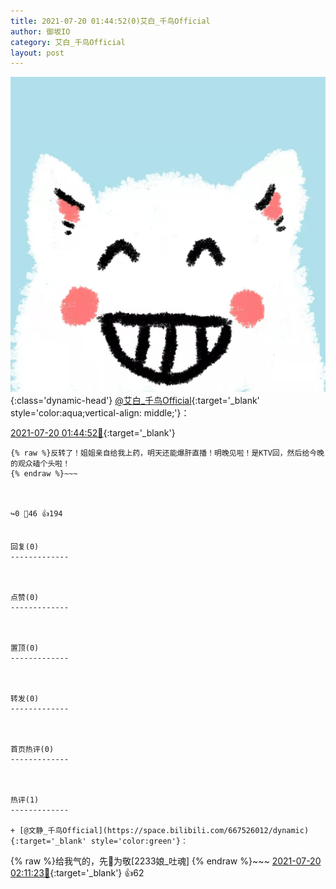 ```yaml
---
title: 2021-07-20 01:44:52(0)艾白_千鸟Official
author: 御坂IO
category: 艾白_千鸟Official
layout: post
---
```


![img](/images/9ae8b9445fd0665cc014d9080156a45271be73c6.jpg){:class='dynamic-head'}
[@艾白_千鸟Official](https://space.bilibili.com/334537711/dynamic){:target='_blank' style='color:aqua;vertical-align: middle;'}：

[2021-07-20 01:44:52🔗](https://t.bilibili.com/549233082015542034){:target='_blank'}

~~~
{% raw %}反转了！姐姐亲自给我上药，明天还能爆肝直播！明晚见啦！是KTV回，然后给今晚的观众磕个头啦！
{% endraw %}~~~



↪️0 💬46 👍194


回复(0)
-------------



点赞(0)
-------------



置顶(0)
-------------



转发(0)
-------------



首页热评(0)
-------------



热评(1)
-------------

+ [@文静_千鸟Official](https://space.bilibili.com/667526012/dynamic){:target='_blank' style='color:green'}：
~~~
{% raw %}给我气的，先🦈为敬[2233娘_吐魂]
{% endraw %}~~~
[2021-07-20 02:11:23🔗](https://t.bilibili.com/549233082015542034#reply4948228142){:target='_blank'} 👍62


